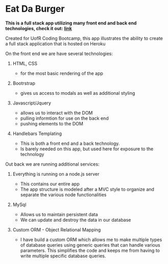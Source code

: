 # Eat Da Burger

**This is a full stack app utilizing many front end and back end technologies, check it out: [link](https://burgerize-scz.herokuapp.com/)**

Created for UofR Coding Bootcamp, this app illustrates the ability to create a full stack application that is hosted on Heroku

On the front end we are have several technologies: 

1. HTML, CSS
    - for the most basic rendering of the app
  
2. Bootrstrap  
    - gives us access to modals as well as additional styling
  
3. Javascript/Jquery
    - allows us to interact with the DOM
    - pulling informtion for use on the back end
    - pushing elements to the DOM
  
4. Handlebars Templating
    - This is both a front end and a back technology.
    - Is barely needed on this app, but used here for exposure to the technology
  
Out back we are running additional services: 

1. Everything is running on a node.js server
    - This contains our entire app
    - The app structure is modeled after a MVC style to organize and separate the various node functionalities
    
2. MySql
    - Allows us to maintain persistent data  
    - We can update and destroy the data in our database
    
3. Custom ORM - Object Relational Mapping 
    - I have build a custom ORM which allows me to make multiple types of database queries using generic queries that can handle various parameters. This simplifies the code and keeps me from having to write multiple specific database queries.
    
    
    
    

  



